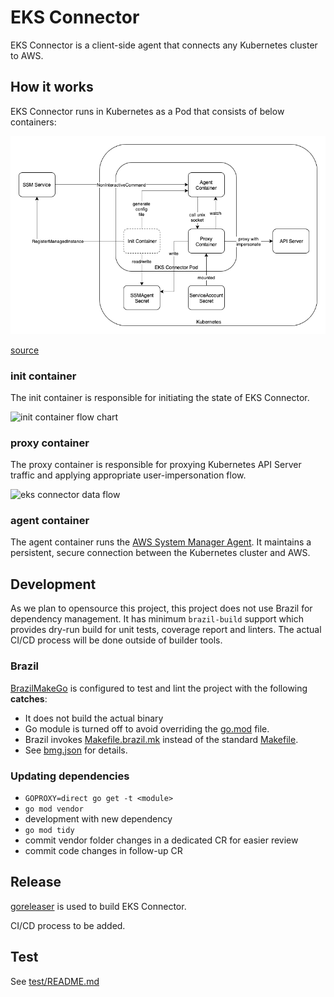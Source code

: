 # EKS Connector

EKS Connector is a client-side agent that connects any Kubernetes cluster to AWS.

## How it works

EKS Connector runs in Kubernetes as a Pod that consists of below containers:

![./doc/eks-connector-diagram.png](doc/eks-connector-diagram.png)

[source](https://drawio.corp.amazon.com?lightbox=1&highlight=0000ff&edit=_blank&layers=1&nav=1#RzVpdd6I6FP01PLYLiPjxaJ122tX2XjusdXvnMcIRMoXECbHq%2FPoJEoQY60erYl9KDick7LNz9knQQoN0%2Fp3jSfzMQkgs1w7nFvpmua7jeo78l1sWhaWNlCHiJFROlcEnf0AZbWWdkhAyzVEwlggy0Y0BoxQCodkw52ymu41Zoo86wREYBj%2FAiWl9JaGIC2vXsyv7PZAoLkd2bHUnxaWzMmQxDtmsZkK3FhpwxkRxlc4HkOTglbgU%2Fe4%2BuLuaGAcq9unQew1nozhGb0836L%2FHl%2Fvo5a13pZ7yjpOpemHff5YGH%2Fg7CUDNXCxKODib0hDyJzoWupnFRIA%2FwUF%2BdyYJIG2xSBN125xhORxwAfOaSc34O7AUBF9IF3W3rcBT7EElurMqFj1limthKLthFf1o9eAKIHmhMDoAL9fA63E6Ak5BSJJ%2BCawcEyJ5109IRKVtxIRg6XFQXIdR4mjA6LU24NjyTgVkywDy9tGXhkGxjhmX10MWXi6mKyqWmHY8A9OVTx1Tt3MqTMucWQNVvnzebUrJ3HLbiZzCzUhC247yq4wFbyAMiCGUGVA1GRcxixjFyW1lvamCYMtW5fPE2ERB%2FwuEWKh0jqeC6YGRsPPF%2F3n%2Fa9cr2z%2FV85aNb3OttVCtDwOXsSkPYAs4SIkH5hGILX7dwi8HYR8aLF9g2YNDggV513VjU4yXz%2Bpzjhc1hwkjVGS1oYa5oRrHs5FGt1ZrLdsf5i8vihms9S6nw8bjTFGjzsjV%2B3%2BepMjgaD%2BC5dhy6QtMKPDGVafVvTDZcUydlqABxwLMZS1LoTGJTPuYJKagn3Wxayv9uuPtWOwhzuJV1PPGEAshxXZpce2twd6ZD7w98wE6LB9c2deei7rnSAmo7eksbXlnX%2BL9Hy8vv7N%2F%2FbuRsJ9ef1GavN1vKJI4YCnldzNORMMUvD5Ibs7NwI1wOocz8DP0OydDzOrvB0Qkk9A%2BYyq3VOEDzQSmGzYgDZLFuTCybNvQ7STL3tz4km55RpwfKDmi1muQH0H4kasLf1k1NSf8bQPBCWfzxXJKckaGyJN0AjyTfG8m0X6e4N19Ce41xfCNmcwsZ5sXOcfS6iy30TprQ1yPpHJI%2Fl260JkJcIZFEDcsa53L0bV9l%2F2%2BZfiJd%2BGtrq4P62euh%2FnrJfqxdthdg3NDJRmXu8NuXGh7Bmj%2FMPpAJc9xkPNpwNIUU%2FM8ssH98660%2FvlFWX5oOfui%2FFqtZO4qUom9gEai9gX03T3hP%2FiosqMfGFyVp%2FsnTpquPqzn7Eia2%2F0%2FOteYr71U2XstY5zuZLOMW%2F1jWvEZrR8EORHNat2HgG84gW86G3vdprc9Zt3UHz5YxXfJC5Cvdq85%2BdpWPevfcdXB%2BoWSbn2vfULSyWb1nb1Y7tWvFdDtXw%3D%3D)

### init container

The init container is responsible for initiating the state of EKS Connector.

![init container flow chart](https://wsd.aka.amazon.com/cgi-bin/cdraw?lz=dGl0bGUgRUtTIENvbm5lY3RvciBSZWdpc3RyYXRpb24gRmxvdwoKYXV0b251bWJlciAxCgpwYXJ0aWNpcGFudCAiU1NNIFNlcnZpY2UiAAwOSW5pdCBDb250YWluZXIADg9TU01BZ2VudCBTZWNyZXQABhhWb2x1bWUiCgoAPw4tPgAxDzogcmVhZCBzAEgFCgphbHQABQcgaXMgcHJlc2VudAogICAgbm90ZSBvdmVyAIEOEiAgICAgICAgYQCBEwVpcyBhbHJlYWR5IHIAggwFZXJlZAA-BWVuZABCBQplbHNlAFwLbWlzc2luZwA2MW5vdABKGSAgICAAgWgTAIJqCDoAgyYHZXJNYW5hZ2VkSW5zdGFuYwAgGQCCJg53cml0AIE6CAplbmQAgkwbAIMDBgAlDiB0byB2AIMcBQoK&s=earth&h=offCKrOh1lxj49yw)

### proxy container

The proxy container is responsible for proxying Kubernetes API Server traffic and applying appropriate
user-impersonation flow.

![eks connector data flow](https://wsd.aka.amazon.com/cgi-bin/cdraw?lz=dGl0bGUgRUtTIENvbm5lY3RvciBEYXRhIEZsb3cKCmF1dG9udW1iZXIgNQoKcGFydGljaXBhbnQgIlNTTSBTZXJ2aWNlIgAMDkFnZW50IENvbnRhaW5lcgAPD1Byb3h5AAUZAEsHQWNjb3VudCBTZWNyZXQAUBBwaQB1BWVyIgoKAHwLLT4rAGwPOiBOb25JbnRlcmFjdGl2ZUNvbW1hbmQKAIETDy0-KwCBBw86IGNhbGwgdW5peCBzb2NrZXQKAIEpDy0-AIEWFTogcmVhZCBzAIEzBQAiEgBWEW1hbmlwdWxhdGUgcmVxdWVzdApub3RlIG92ZXIAghkTICAgaW5qZWN0AIF6BwCCIAh0b2tlbgogICBzZXQgSW1wZXJzb25hdGUtVXNlciBoZWFkZXIKZW5kIG5vdGUAgTkSAIJICgCBcgdrdWJlYXBpAIFjEi0AglERcmVzcG9uc2UAgkMSLQCEGAsAHQs&s=earth&h=9VC2F0mqo0EGI_z3)

### agent container

The agent container runs
the [AWS System Manager Agent](https://docs.aws.amazon.com/systems-manager/latest/userguide/ssm-agent.html). It
maintains a persistent, secure connection between the Kubernetes cluster and AWS.

## Development

As we plan to opensource this project, this project does not use Brazil for dependency management. It has
minimum `brazil-build` support which provides dry-run build for unit tests, coverage report and linters. The actual
CI/CD process will be done outside of builder tools.

### Brazil

[BrazilMakeGo](https://code.amazon.com/packages/BrazilMakeGo) is configured to test and lint the project with the
following __catches__:

- It does not build the actual binary
- Go module is turned off to avoid overriding the [go.mod](./go.mod) file.
- Brazil invokes [Makefile.brazil.mk](./Makefile.brazil.mk) instead of the standard [Makefile](Makefile).
- See [bmg.json](./bmg.json) for details.

### Updating dependencies

- `GOPROXY=direct go get -t <module>`
- `go mod vendor`
- development with new dependency
- `go mod tidy`
- commit vendor folder changes in a dedicated CR for easier review
- commit code changes in follow-up CR

## Release

[goreleaser](https://goreleaser.com/) is used to build EKS Connector.

CI/CD process to be added.

## Test

See [test/README.md](./test/README.md)